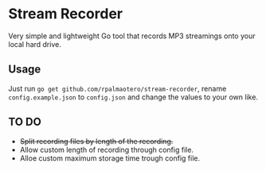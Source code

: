 Stream Recorder
===============
Very simple and lightweight Go tool that records MP3 streamings onto your local hard drive.

## Usage
Just run `go get github.com/rpalmaotero/stream-recorder`, rename `config.example.json` to `config.json` and change the values to your own like.

## TO DO
* ~~Split recording files by length of the recording.~~
* Allow custom length of recording through config file.
* Alloe custom maximum storage time trough config file.